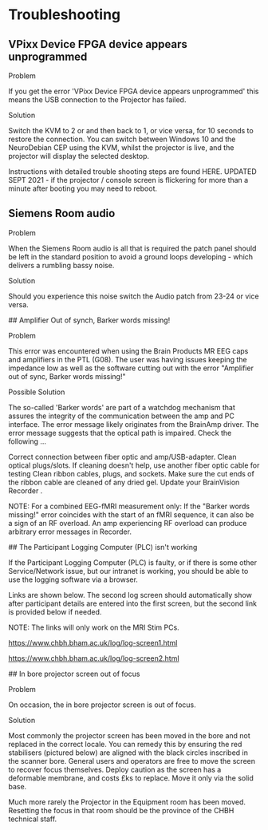 # Troubleshooting

## VPixx Device FPGA device appears unprogrammed

Problem

If you get the error 'VPixx Device FPGA device appears unprogrammed' this means the USB connection to the Projector has failed.

Solution

Switch the KVM to 2 or and then back to 1, or vice versa, for 10 seconds to restore the connection. You can switch between Windows 10 and the NeuroDebian CEP using the KVM, whilst the projector is live, and the projector will display the selected desktop.

Instructions with detailed trouble shooting steps are found HERE.
UPDATED SEPT 2021 - if the projector / console screen is flickering for more than a minute after booting you may need to reboot.

## Siemens Room audio

Problem

When the Siemens Room audio is all that is required the patch panel should be left in the standard position to avoid a ground loops developing - which delivers a rumbling bassy noise.

Solution

Should you experience this noise switch the Audio patch from 23-24 or vice versa.

## Amplifier Out of synch, Barker words missing!

Problem

This error was encountered when using the Brain Products MR EEG caps and amplifiers in the PTL (G08).
The user was having issues keeping the impedance low as well as the software cutting out with the error "Amplifier out of sync, Barker words missing!"

Possible Solution

The so-called 'Barker words' are part of a watchdog mechanism that assures the integrity of the communication between the amp and PC interface. The error message likely originates from the BrainAmp driver.
The error message suggests that the optical path is impaired.
Check the following ...

Correct connection between fiber optic and amp/USB-adapter.
Clean optical plugs/slots.
If cleaning doesn't help, use another fiber optic cable for testing
Clean ribbon cables, plugs, and sockets. Make sure the cut ends of the ribbon cable are cleaned of any dried gel.
Update your BrainVision Recorder .

NOTE: For a combined EEG-fMRI measurement only: If the "Barker words missing!" error coincides with the start of an fMRI sequence, it can also be a sign of an RF overload. An amp experiencing RF overload can produce arbitrary error messages in Recorder.

## The Participant Logging Computer (PLC) isn't working

If the Participant Logging Computer (PLC) is faulty, or if there is some other Service/Network issue, but our intranet is working, you should be able to use the logging software via a browser.

Links are shown below. The second log screen should automatically show after participant details are entered into the first screen, but the second link is provided below if needed.

NOTE: The links will only work on the MRI Stim PCs.


https://www.chbh.bham.ac.uk/log/log-screen1.html


https://www.chbh.bham.ac.uk/log/log-screen2.html

## In bore projector screen out of focus

Problem

On occasion, the in bore projector screen is out of focus.

Solution

Most commonly the projector screen has been moved in the bore and not replaced in the correct locale.
You can remedy this by ensuring the red stabilisers (pictured below) are aligned with the black circles inscribed in the scanner bore.
General users and operators are free to move the screen to recover focus themselves.
Deploy caution as the screen has a deformable membrane, and costs £ks to replace.
Move it only via the solid base.


Much more rarely the Projector in the Equipment room has been moved.
Resetting the focus in that room should be the province of the CHBH technical staff.